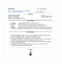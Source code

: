 <div style="display: flex; justify-content: center; align-items: center; height: 100vh;">
  <img src="cv.PNG" style="width: 100px; height: 100px;" />
</div>
